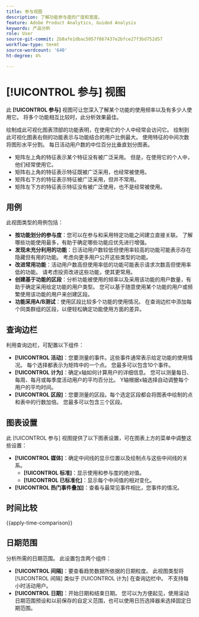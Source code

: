 ```yaml
---
title: 参与视图
description: 了解功能参与度的广度和宽度。
feature: Adobe Product Analytics, Guided Analysis
keywords: 产品分析
role: User
source-git-commit: 2b8afe1dbac5057f867437e2bfce27f3bd752d57
workflow-type: tm+mt
source-wordcount: '640'
ht-degree: 4%

---
```


# [!UICONTROL 参与] 视图

此 **[!UICONTROL 参与]** 视图可让您深入了解某个功能的使用频率以及有多少人使用它。 将多个功能相互比较时，此分析效果最佳。

绘制成此可视化图表顶部的功能表明，在使用它的个人中经常会访问它。 绘制到此可视化图表右侧的功能表示与功能结合的用户比例最大。 使用特征的中间次数将图形水平分割。 每日活动用户数的中位百分比垂直划分图表。

* 矩阵左上角的特征表示某个特征没有被广泛采用。 但是，在使用它的个人中，他们经常使用它。
* 矩阵右上角的特征表示特征既被广泛采用，也经常被使用。
* 矩阵右下方的特征表示特征被广泛采用，但并不常用。
* 矩阵左下方的特征表示特征没有被广泛使用，也不是经常被使用。

## 用例

此视图类型的用例包括：

* **按功能划分的参与度**：您可以在参与和采用特定功能之间建立直接关联。 了解哪些功能使用最多，有助于确定哪些功能应优先进行增强。
* **发现未充分利用的功能**：日活动用户数较低但使用率较高的功能可能表示存在隐藏但有用的功能。 考虑向更多用户公开这些类型的功能。
* **改进常用功能**：活动用户数高但使用率低的功能可能表示请求次数高但使用率低的功能。 请考虑投资改进这些功能，使其更常用。
* **创建基于功能的区段**：分析功能被使用的频率以及采用该功能的用户数量，有助于确定采用给定功能的用户类型。 您可以基于随意使用某个功能的用户或频繁使用该功能的用户来创建区段。
* **功能采用A/B测试**：使用区段比较多个功能的使用情况。 在查询边栏中添加每个同类群组的区段，以便轻松确定功能使用方面的差异。

## 查询边栏

利用查询边栏，可配置以下组件：

* **[!UICONTROL 活动]**：您要测量的事件。这些事件通常表示给定功能的使用情况。 每个选择都表示为矩阵中的一个点。 您最多可以包含10个事件。
* **[!UICONTROL 计为]**：确定x轴如何计算用户的详细信息。 您可以测量每日、每周、每月或每季度活动用户的平均百分比。 Y轴根据x轴选择自动调整每个用户的平均时间。
* **[!UICONTROL 区段]**：您要测量的区段。每个选定区段都会将图表中绘制的点和表中的行数加倍。 您最多可以包含三个区段。

## 图表设置

此 [!UICONTROL 参与] 视图提供了以下图表设置，可在图表上方的菜单中调整这些设置：

* **[!UICONTROL 媒体]**：确定中间线的显示位置以及绘制点与这些中间线的关系。
   * **[!UICONTROL 标准]**：显示使用和参与度的绝对值。
   * **[!UICONTROL 已标准化]**：显示每个中间值的相对变化。
* **[!UICONTROL 热门事件叠加]**：查看与最常见事件相比，您事件的情况。

## 时间比较

{{apply-time-comparison}}

## 日期范围

分析所需的日期范围。 此设置包含两个组件：

* **[!UICONTROL 间隔]**：要查看趋势数据所依据的日期粒度。 此视图类型将 [!UICONTROL 间隔] 类似于 [!UICONTROL 计为] 在查询边栏中。 不支持每小时活动用户。
* **[!UICONTROL 日期]**：开始日期和结束日期。 您可以为方便起见，使用滚动日期范围预设和以前保存的自定义范围，也可以使用日历选择器来选择固定日期范围。

